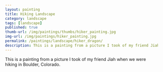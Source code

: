```yaml
---
layout: painting
title: Hiking Landscape
category: landscape
tags: [landscape]
published: true
thumb-url: /img/paintings/thumbs/hiker_painting.jpg
img-url: /img/paintings/hiker_painting.jpg
permalink: /paintings/landscape/hiker_dragon/
description: This is a painting from a picture I took of my friend Jiah when we were hiking in Boulder, Colorado.
---
```


This is a painting from a picture I took of my friend Jiah when we were hiking in Boulder, Colorado.
